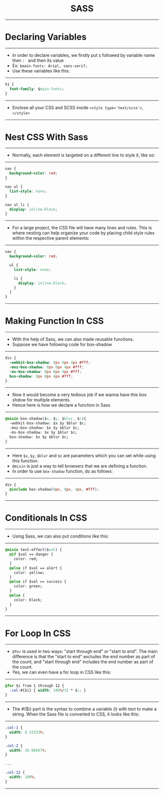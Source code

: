 <h1 align="center">SASS</h1>

<hr>

# Declaring Variables

<hr>

- In order to declare variables, we firstly put `$` followed by variable name then `: ` and then its value
- Ex: `$main-fonts: Arial, sans-serif;`
- Use these variables like this: 

<hr>

```css
h1 {
  font-family: $main-fonts;
}
```

<hr>

- Enclose all your CSS and SCSS inside `<style type='text/scss'>`, `</style>`

<hr>

# Nest CSS With Sass

<hr>

- Normally, each element is targeted on a different line to style it, like so:

<hr>

```css
nav {
  background-color: red;
}

nav ul {
  list-style: none;
}

nav ul li {
  display: inline-block;
}
```

<hr>

- For a large project, the CSS file will have many lines and rules. This is where nesting can help organize your code by placing child style rules within the respective parent elements:

<hr>

```css
nav {
  background-color: red;

  ul {
    list-style: none;

    li {
      display: inline-block;
    }
  }
}
```

<hr>

# Making Function In CSS

<hr>

- With the help of Sass, we can also made reusable functions.
- Suppose we have following code for box-shadow

<hr>

```css
div {
  -webkit-box-shadow: 0px 0px 4px #fff;
  -moz-box-shadow: 0px 0px 4px #fff;
  -ms-box-shadow: 0px 0px 4px #fff;
  box-shadow: 0px 0px 4px #fff;
}
```

<hr>

- Now it would become a very tedious job if we wanna have this box shdow for multiple elements.
- Hence here is how we declare a function in Sass

<hr>

```css
@mixin box-shadow($x, $y, $blur, $c){ 
  -webkit-box-shadow: $x $y $blur $c;
  -moz-box-shadow: $x $y $blur $c;
  -ms-box-shadow: $x $y $blur $c;
  box-shadow: $x $y $blur $c;
}
```

<hr>

- Here `$x`, `$y`, `$blur` and `$c` are parameters which you can set while using this function.
- `@mixin` is just a way to tell browsers that we are defining a function.
- In order to use `box-shadow` function, do as follows:

<hr>

```css
div {
  @include box-shadow(0px, 0px, 4px, #fff);
}
```

<hr>

# Conditionals In CSS

<hr>

- Using Sass, we can also put conditions like this:

<hr>

```css
@mixin text-effect($val) {
  @if $val == danger {
    color: red;
  }
  @else if $val == alert {
    color: yellow;
  }
  @else if $val == success {
    color: green;
  }
  @else {
    color: black;
  }
}
```

<hr>

# For Loop In CSS

<hr>

- `@for` is used in two ways: "start through end" or "start to end". The main difference is that the "start to end" excludes the end number as part of the count, and "start through end" includes the end number as part of the count.
- Yes, we can even have a for loop in CSS like this:

<hr>

```css
@for $i from 1 through 12 {
  .col-#{$i} { width: 100%/12 * $i; }
}
```

<hr>

- The #{$i} part is the syntax to combine a variable (i) with text to make a string. When the Sass file is converted to CSS, it looks like this:

<hr>

```css
.col-1 {
  width: 8.33333%;
}

.col-2 {
  width: 16.66667%;
}

...

.col-12 {
  width: 100%;
}
```

<hr>

